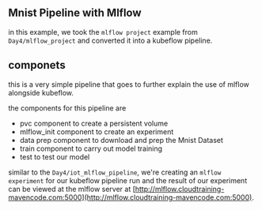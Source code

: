 ## Mnist Pipeline with Mlflow

in this example, we took the `mlflow project` example from `Day4/mlflow_project` and converted it into a kubeflow pipeline.

## componets
this is a very simple pipeline that goes to further explain the use of mlflow alongside kubeflow.

the components for this pipeline are 
* pvc component to create a persistent volume
* mlflow_init component to create an experiment
* data prep component to download and prep the Mnist Dataset
* train component to carry out model training
* test to test our model

similar to the `Day4/iot_mlflow_pipeline`, we're creating an `mlflow experiment` for our kubeflow pipeline run and the result of our experiment can be viewed 
at the mlflow server at [http://mlflow.cloudtraining-mavencode.com:5000](http://mlflow.cloudtraining-mavencode.com:5000).